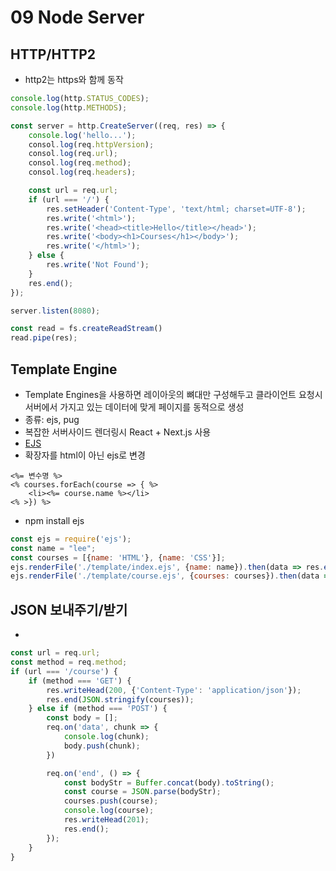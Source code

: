 # 09 Node Server

## HTTP/HTTP2
- http2는 https와 함께 동작
```javascript
console.log(http.STATUS_CODES);
console.log(http.METHODS);

const server = http.CreateServer((req, res) => {
    console.log('hello...');
    consol.log(req.httpVersion);
    consol.log(req.url);
    consol.log(req.method);
    consol.log(req.headers);

    const url = req.url;
    if (url === '/') {
        res.setHeader('Content-Type', 'text/html; charset=UTF-8');
        res.write('<html>');
        res.write('<head><title>Hello</title></head>');
        res.write('<body><h1>Courses</h1></body>');
        res.write('</html>');
    } else {
        res.write('Not Found');
    }
    res.end();
});

server.listen(8080);
```

```javascript
const read = fs.createReadStream()
read.pipe(res);
```


## Template Engine
- Template Engines을 사용하면 레이아웃의 뼈대만 구성해두고 클라이언트 요청시 서버에서 가지고 있는 데이터에 맞게 페이지를 동적으로 생성
- 종류: ejs, pug
- 복잡한 서버사이드 렌더링시 React + Next.js 사용
- [EJS](https://ejs.co/)
- 확장자를 html이 아닌 ejs로 변경
```
<%= 변수명 %>
<% courses.forEach(course => { %>
    <li><%= course.name %></li>
<% >}) %>
```
- npm install ejs
```javascript
const ejs = require('ejs');
const name = "lee";
const courses = [{name: 'HTML'}, {name: 'CSS'}];
ejs.renderFile('./template/index.ejs', {name: name}).then(data => res.end(data));
ejs.renderFile('./template/course.ejs', {courses: courses}).then(data => res.end(data));
```

## JSON 보내주기/받기
- 
```javascript
const url = req.url;
const method = req.method;
if (url === '/course') {
    if (method === 'GET') {
        res.writeHead(200, {'Content-Type': 'application/json'});
        res.end(JSON.stringify(courses));
    } else if (method === 'POST') {
        const body = [];
        req.on('data', chunk => {
            console.log(chunk);
            body.push(chunk);
        })

        req.on('end', () => {
            const bodyStr = Buffer.concat(body).toString();
            const course = JSON.parse(bodyStr);
            courses.push(course);
            console.log(course);
            res.writeHead(201);
            res.end();
        });
    }
}
```